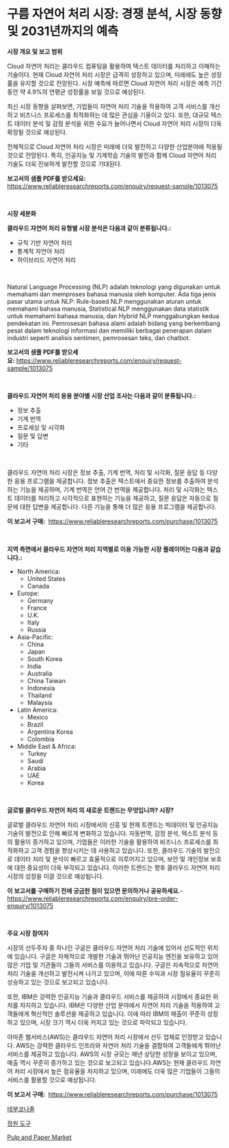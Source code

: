 <p><h1>구름 자연어 처리 시장: 경쟁 분석, 시장 동향 및 2031년까지의 예측</h1></p><p><strong>시장 개요 및 보고 범위</strong></p>
<p><p>Cloud 자연어 처리는 클라우드 컴퓨팅을 활용하여 텍스트 데이터를 처리하고 이해하는 기술이다. 현재 Cloud 자연어 처리 시장은 급격히 성장하고 있으며, 미래에도 높은 성장률을 유지할 것으로 전망된다. 시장 예측에 따르면 Cloud 자연어 처리 시장은 예측 기간 동안 약 4.9%의 연평균 성장률을 보일 것으로 예상된다.</p><p>최신 시장 동향을 살펴보면, 기업들이 자연어 처리 기술을 적용하여 고객 서비스를 개선하고 비즈니스 프로세스를 최적화하는 데 많은 관심을 기울이고 있다. 또한, 대규모 텍스트 데이터 분석 및 감정 분석을 위한 수요가 늘어나면서 Cloud 자연어 처리 시장이 더욱 확장될 것으로 예상된다.</p><p>전체적으로 Cloud 자연어 처리 시장은 미래에 더욱 발전하고 다양한 산업분야에 적용될 것으로 전망된다. 특히, 인공지능 및 기계학습 기술의 발전과 함께 Cloud 자연어 처리 기술도 더욱 진보하게 발전할 것으로 기대된다.</p></p>
<p><strong>보고서의 샘플 PDF를 받으세요:</strong> <a href="https://www.reliableresearchreports.com/enquiry/request-sample/1013075">https://www.reliableresearchreports.com/enquiry/request-sample/1013075</a></p>
<p>&nbsp;</p>
<p><strong>시장 세분화</strong></p>
<p><strong>클라우드 자연어 처리 유형별 시장 분석은 다음과 같이 분류됩니다.:</strong></p>
<p><ul><li>규칙 기반 자연어 처리</li><li>통계적 자연어 처리</li><li>하이브리드 자연어 처리</li></ul></p>
<p>&nbsp;</p>
<p><p>Natural Language Processing (NLP) adalah teknologi yang digunakan untuk memahami dan memproses bahasa manusia oleh komputer. Ada tiga jenis pasar utama untuk NLP: Rule-based NLP menggunakan aturan untuk memahami bahasa manusia, Statistical NLP menggunakan data statistik untuk memahami bahasa manusia, dan Hybrid NLP menggabungkan kedua pendekatan ini. Pemrosesan bahasa alami adalah bidang yang berkembang pesat dalam teknologi informasi dan memiliki berbagai penerapan dalam industri seperti analisis sentimen, pemrosesan teks, dan chatbot.</p></p>
<p><strong>보고서의 샘플 PDF를 받으세요:</strong>&nbsp;<a href="https://www.reliableresearchreports.com/enquiry/request-sample/1013075">https://www.reliableresearchreports.com/enquiry/request-sample/1013075</a></p>
<p>&nbsp;</p>
<p><strong> 클라우드 자연어 처리 응용 분야별 시장 산업 조사는 다음과 같이 분류됩니다.:</strong></p>
<p><ul><li>정보 추출</li><li>기계 번역</li><li>프로세싱 및 시각화</li><li>질문 및 답변</li><li>기타</li></ul></p>
<p>&nbsp;</p>
<p><p>클라우드 자연어 처리 시장은 정보 추출, 기계 번역, 처리 및 시각화, 질문 응답 등 다양한 응용 프로그램을 제공합니다. 정보 추출은 텍스트에서 중요한 정보를 추출하여 분석하는 기능을 제공하며, 기계 번역은 언어 간 번역을 제공합니다. 처리 및 시각화는 텍스트 데이터를 처리하고 시각적으로 표현하는 기능을 제공하고, 질문 응답은 자동으로 질문에 대한 답변을 제공합니다. 다른 기능을 통해 더 많은 응용 프로그램을 제공합니다.</p></p>
<p><strong>이 보고서 구매:</strong>&nbsp; <a href="https://www.reliableresearchreports.com/purchase/1013075">https://www.reliableresearchreports.com/purchase/1013075</a></p>
<p>&nbsp;</p>
<p><strong>지역 측면에서 클라우드 자연어 처리 지역별로 이용 가능한 시장 플레이어는 다음과 같습니다.:</strong></p>
<p><ul>
    <li>
        North America:
        <ul>
            <li>United States</li>
            <li>Canada</li>
        </ul>
    </li>
    <li>
        Europe:
        <ul>
            <li>Germany</li>
            <li>France</li>
            <li>U.K.</li>
            <li>Italy</li>
            <li>Russia</li>
        </ul>
    </li>
    <li>
        Asia-Pacific:
        <ul>
            <li>China</li>
            <li>Japan</li>
            <li>South Korea</li>
            <li>India</li>
            <li>Australia</li>
            <li>China Taiwan</li>
            <li>Indonesia</li>
            <li>Thailand</li>
            <li>Malaysia</li>
        </ul>
    </li>
    <li>
        Latin America:
        <ul>
            <li>Mexico</li>
            <li>Brazil</li>
            <li>Argentina Korea</li>
            <li>Colombia</li>
        </ul>
    </li>
    <li>
        Middle East & Africa:
        <ul>
            <li>Turkey</li>
            <li>Saudi</li>
            <li>Arabia</li>
            <li>UAE</li>
            <li>Korea</li>
        </ul>
    </li>
    </ul></p>
<p>&nbsp;</p>
<p><strong>글로벌 클라우드 자연어 처리 의 새로운 트렌드는 무엇입니까? 시장?</strong></p>
<p><p>글로벌 클라우드 자연어 처리 시장에서의 신흥 및 현재 트렌드는 빅데이터 및 인공지능 기술의 발전으로 인해 빠르게 변화하고 있습니다. 자동번역, 감정 분석, 텍스트 분석 등의 활용이 증가하고 있으며, 기업들은 이러한 기술을 활용하여 비즈니스 프로세스를 최적화하고 고객 경험을 향상시키는 데 사용하고 있습니다. 또한, 클라우드 기술의 발전으로 데이터 처리 및 분석이 빠르고 효율적으로 이루어지고 있으며, 보안 및 개인정보 보호에 대한 중요성이 더욱 부각되고 있습니다. 이러한 트렌드는 향후 클라우드 자연어 처리 시장의 성장을 이끌 것으로 예상됩니다.</p></p>
<p><strong>이 보고서를 구매하기 전에 궁금한 점이 있으면 문의하거나 공유하세요.</strong>- <a href="https://www.reliableresearchreports.com/enquiry/pre-order-enquiry/1013075">https://www.reliableresearchreports.com/enquiry/pre-order-enquiry/1013075</a></p>
<p>&nbsp;</p>
<p><strong>주요 시장 참여자</strong></p>
<p><p>시장의 선두주자 중 하나인 구글은 클라우드 자연어 처리 기술에 있어서 선도적인 위치에 있습니다. 구글은 자체적으로 개발한 기술과 뛰어난 인공지능 엔진을 보유하고 있어 많은 기업 및 기관들이 그들의 서비스를 이용하고 있습니다. 구글은 지속적으로 자연어 처리 기술을 개선하고 발전시켜 나가고 있으며, 이에 따른 수익과 시장 점유율이 꾸준히 상승하고 있는 것으로 보고되고 있습니다.</p><p>또한, IBM은 강력한 인공지능 기술과 클라우드 서비스를 제공하여 시장에서 중요한 위치를 차지하고 있습니다. IBM은 다양한 산업 분야에서 자연어 처리 기술을 적용하여 고객들에게 혁신적인 솔루션을 제공하고 있습니다. 이에 따라 IBM의 매출이 꾸준히 성장하고 있으며, 시장 크기 역시 더욱 커지고 있는 것으로 파악되고 있습니다.</p><p>아마존 웹서비스(AWS)는 클라우드 자연어 처리 시장에서 선두 업체로 인정받고 있습니다. AWS는 강력한 클라우드 인프라와 자연어 처리 기술을 결합하여 고객들에게 뛰어난 서비스를 제공하고 있습니다. AWS의 시장 규모는 매년 상당한 성장을 보이고 있으며, 매출 역시 꾸준히 증가하고 있는 것으로 보고되고 있습니다.AWS는 현재 클라우드 자연어 처리 시장에서 높은 점유율을 차지하고 있으며, 미래에도 더욱 많은 기업들이 그들의 서비스를 활용할 것으로 예상됩니다.</p></p>
<p><strong>이 보고서 구매:</strong>&nbsp;&nbsp;<a href="https://www.reliableresearchreports.com/purchase/1013075">https://www.reliableresearchreports.com/purchase/1013075</a></p>
<p><p><a href="https://medium.com/@marchall15/%ED%85%8C%EB%B6%80%EC%BD%94%EB%82%98%EC%A1%B8-%EC%8B%9C%EC%9E%A5-2031%EB%85%84%EA%B9%8C%EC%A7%80-%EC%84%B1%EA%B3%B5%EC%A0%81%EC%9D%B8-%EB%B9%84%EC%A6%88%EB%8B%88%EC%8A%A4-%EC%A0%84%EB%9E%B5%EC%9D%98-%EC%97%B4%EC%87%A0-%EC%98%88%EC%B8%A1-1055a5f9a914?postPublishedType=initial">테부코나졸</a></p><p><a href="https://medium.com/@dinty11332244/%EC%A0%95%EC%9B%90-%EB%8F%84%EA%B5%AC-%EC%8B%9C%EC%9E%A5-%EA%B2%BD%EC%9F%81-%EB%B6%84%EC%84%9D-%EC%8B%9C%EC%9E%A5-%ED%8A%B8%EB%A0%8C%EB%93%9C-%EB%B0%8F-2031%EB%85%84%EA%B9%8C%EC%A7%80%EC%9D%98-%EC%98%88%EC%B8%A1-fa9feaaf9039">정원 도구</a></p><p><a href="https://summer-dogwood-3e9.notion.site/Pulp-and-Paper-Market-Research-Report-Forecasted-for-Period-from-2024-2031-by-Market-Type-Market-0ce4207d01aa428a8ae2d09a6e5c237e">Pulp and Paper Market</a></p></p>
